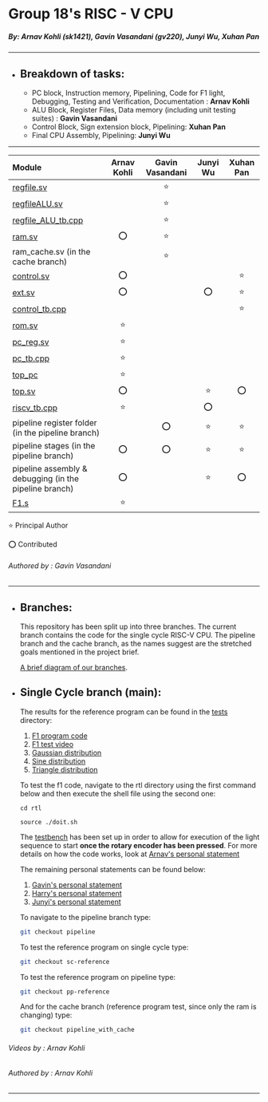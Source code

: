 # Group 18's RISC - V CPU
##### *By: Arnav Kohli (sk1421), Gavin Vasandani (gv220), Junyi Wu, Xuhan Pan*

---
- ## Breakdown of tasks:
    - PC block, Instruction memory, Pipelining, Code for F1 light, Debugging, Testing and Verification, Documentation : **Arnav Kohli**
    - ALU Block, Register Files, Data memory (including unit testing suites) : **Gavin Vasandani**
    - Control Block, Sign extension block, Pipelining: **Xuhan Pan**
    - Final CPU Assembly, Pipelining: **Junyi Wu**

---

|Module                              |Arnav Kohli    |Gavin Vasandani    |Junyi Wu   |Xuhan Pan  |
|:-----------------------------------|:-------------:|:-----------------:|:---------:|:---------:|
|[regfile.sv](rtl/riscv-alu/regfile.sv)                |               |      :star:       |           |           |
|[regfileALU.sv](rtl/riscv-alu/regfileALU.sv)             |               |      :star:       |           |           |
|[regfile_ALU_tb.cpp](rtl/riscv-alu/regFile_ALU_tb.cpp)        |               |      :star:       |           |           |
|[ram.sv](rtl/riscv-alu/ram.sv)                    |      :o:      |      :star:       |           |           |
|ram_cache.sv (in the cache branch)              |               |      :star:       |           |           |
|[control.sv](rtl/riscv-final-controlunit/control.sv)        |      :o:      |                   |           |   :star:  |
|[ext.sv](rtl/riscv-final-controlunit/ext.sv)           |      :o:      |                   |   :o:     |   :star:  |
|[control_tb.cpp](rtl/riscv-final-controlunit/control_tb.cpp)    |               |                   |           |   :star:  |
|[rom.sv](rtl/riscv-final-pc/rom.sv)               |     :star:    |                   |           |           |
|[pc_reg.sv](rtl/riscv-final-pc/pc_reg.sv)            |     :star:    |                   |           |           |
|[pc_tb.cpp](rtl/riscv-final-pc/pc_tb.cpp)            |     :star:    |                   |           |           |
|[top_pc](rtl/riscv-final-pc/top_pc.sv)           |     :star:    |                   |           |           |
|[top.sv](rtl/top.sv)                              |     :o:       |                   |   :star:  |    :o:    |
|[riscv_tb.cpp](rtl/riscv_tb.cpp)                        |     :star:    |                   |   :o:     |           |
|pipeline register folder (in the pipeline branch)            |               |        :o:        |   :star:  |   :star:  |
|pipeline stages (in the pipeline branch)                    |     :o:       |        :o:        |   :star:  |   :star:  |
|pipeline assembly & debugging (in the pipeline branch)       |     :o:       |                   |   :star:  |   :o:     |
|[F1.s](tests/f1.s)                                |     :star:    |                   |           |           |

:star: Principal Author

:o: Contributed

###### Authored by : Gavin Vasandani
---

- ## Branches:
  This repository has been split up into three branches. The current branch contains the code for the single cycle RISC-V CPU. The pipeline branch and the cache branch, as the names suggest are the stretched goals mentioned in the project brief.

  [A brief diagram of our branches](https://www.edrawmax.com/online/share.html?code=4a5c05d07d2611ed98580a951ba8b83d).

- ## Single Cycle branch (main):
  The results for the reference program can be found in the [tests](tests/) directory:
  1. [F1 program code](tests/f1.s)
  2. [F1 test video](tests/sc-f1.mp4)
  3. [Gaussian distribution](tests/sc-gaussian.mp4)
  4. [Sine distribution](tests/sc-sine.mp4)
  5. [Triangle distribution](tests/sc-triangle.mp4)
    
    To test the f1 code, navigate to the rtl directory using the first command below and then execute the shell file using the second one:
     ```shell
     cd rtl

     source ./doit.sh
     ```
     The [testbench](rtl/riscv_tb.cpp) has been set up in order to allow for execution of the light sequence to start **once the rotary encoder has been pressed**. For more details on how the code works, look at [Arnav's personal statement](personal-statements/arnav.md)

    The remaining personal statements can be found below:
    1. [Gavin's personal statement](personal-statements/gavin.md)
    2. [Harry's personal statement](personal-statements/xuhan.md)
    3. [Junyi's personal statement](personal-statements/junyi.md)

  To navigate to the pipeline branch type:
  ```bash
  git checkout pipeline
  ```

  To test the reference program on single cycle type:
  ```bash
  git checkout sc-reference
  ```

  To test the reference program on pipeline type:
  ```bash
  git checkout pp-reference
  ```

  And for the cache branch (reference program test, since only the ram is changing) type:
  ```bash
  git checkout pipeline_with_cache
  ```


###### Videos by : Arnav Kohli
###### Authored by : Arnav Kohli

---


